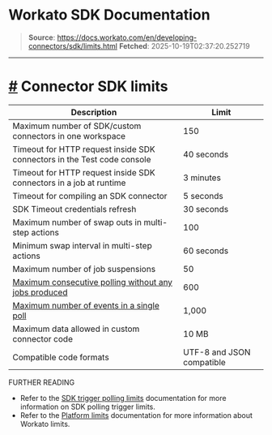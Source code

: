 # Workato SDK Documentation

> **Source**: https://docs.workato.com/en/developing-connectors/sdk/limits.html
> **Fetched**: 2025-10-19T02:37:20.252719

---

# [#](<#connector-sdk-limits>) Connector SDK limits

Description |  Limit   
---|---  
Maximum number of SDK/custom connectors in one workspace| 150  
Timeout for HTTP request inside SDK connectors in the Test code console| 40 seconds  
Timeout for HTTP request inside SDK connectors in a job at runtime| 3 minutes  
Timeout for compiling an SDK connector| 5 seconds  
SDK Timeout credentials refresh| 30 seconds  
Maximum number of swap outs in multi-step actions| 100  
Minimum swap interval in multi-step actions| 60 seconds  
Maximum number of job suspensions| 50  
[Maximum consecutive polling without any jobs produced](</developing-connectors/sdk/guides/trigger-limit.html#consecutive-polls-in-a-single-poll-cycle-without-jobs>)| 600  
[Maximum number of events in a single poll](</developing-connectors/sdk/guides/trigger-limit.html#number-of-events-per-poll>)| 1,000  
Maximum data allowed in custom connector code| 10 MB  
Compatible code formats| UTF-8 and JSON compatible  

FURTHER READING

  * Refer to the [SDK trigger polling limits](</developing-connectors/sdk/guides/trigger-limit.html>) documentation for more information on SDK polling trigger limits.
  * Refer to the [Platform limits](</limits.html>) documentation for more information about Workato limits.
